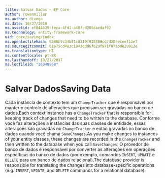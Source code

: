 ```yaml
---
title: Salvar Dados – EF Core
author: rowanmiller
ms.author: divega
ms.date: 10/27/2016
ms.assetid: ef044629-feca-4fd1-a48f-d208daedaf92
ms.technology: entity-framework-core
uid: core/saving/index
ms.openlocfilehash: 9280b9c34b41c0319f918488cd7d28eeceef12e7
ms.sourcegitcommit: 01a75cd483c1943ddd6f82af971f07abde20912e
ms.translationtype: HT
ms.contentlocale: pt-BR
ms.lasthandoff: 10/27/2017
ms.locfileid: "26048868"
---
```

# <a name="saving-data"></a><span data-ttu-id="2449b-102">Salvar Dados</span><span class="sxs-lookup"><span data-stu-id="2449b-102">Saving Data</span></span>

<span data-ttu-id="2449b-103">Cada instância de contexto tem um `ChangeTracker` que é responsável por manter o controle de alterações que precisam ser gravadas no banco de dados.</span><span class="sxs-lookup"><span data-stu-id="2449b-103">Each context instance has a `ChangeTracker` that is responsible for keeping track of changes that need to be written to the database.</span></span> <span data-ttu-id="2449b-104">Conforme você faz alterações a instâncias das suas classes de entidade, essas alterações são gravadas no `ChangeTracker` e então gravadas no banco de dados quando você chama `SaveChanges`.</span><span class="sxs-lookup"><span data-stu-id="2449b-104">As you make changes to instances of your entity classes, these changes are recorded in the `ChangeTracker` and then written to the database when you call `SaveChanges`.</span></span> <span data-ttu-id="2449b-105">O provedor de banco de dados é responsável por converter as alterações em operações específicas do banco de dados (por exemplo, comandos `INSERT`, `UPDATE` e `DELETE` para um banco de dados relacional).</span><span class="sxs-lookup"><span data-stu-id="2449b-105">The database provider is responsible for translating the changes into database-specific operations (e.g. `INSERT`, `UPDATE`, and `DELETE` commands for a relational database).</span></span>
